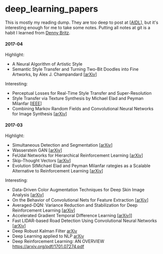 # deep_learning_papers

This is mostly my reading dump. They are too deep to post at
[[AIDL](https://www.facebook.com/groups/DeepNetGroup/)], but it's
interesting enough for me to take some notes.  Putting all notes
at git is a habit I learned from [Denny Britz](https://github.com/dennybritz/deeplearning-papernotes). 

#### 2017-04
Highlight:
- A Neural Algorithm of Artistic Style
- Semantic Style Transfer and Turning Two-Bit Doodles into Fine Artworks, by Alex J. Champandard [[arXiv](https://arxiv.org/abs/1603.01768)]

Interesting:
- Perceptual Losses for Real-Time Style Transfer and Super-Resolution
- Style Transfer via Texture Synthesis by Michael Elad and Peyman Milanfar [[IEEE](http://ieeexplore.ieee.org/stamp/stamp.jsp?arnumber=7874180)]
- Combining Markov Random Fields and Convolutional Neural Networks for Image Synthesis [[arXiv](https://arxiv.org/abs/1601.04589)]


#### 2017-03
Highlight:
- Simultaneous Detection and Segmentation [[arXiv](https://biomedicalcomputervision.uniandes.edu.co/images/webpage/publications/hagm_eccv2014.pdf)]
- Wasserstein GAN [[arXiv](https://arxiv.org/abs/1701.07875)]
- FeUdal Networks for Hierarchical Reinforcement Learning [[arXiv](https://arxiv.org/pdf/1703.01161/)]
- Skip-Thought Vectors [[arXiv](https://papers.nips.cc/paper/5950-skip-thought-vectors.pdf)]
- Evolution StMichael Elad and Peyman Milanfar
rategies as a Scalable Alternative to Reinforcement Learning [[arXiv](https://arxiv.org/pdf/1703.03864.pdf)]

Interesting:
- Data-Driven Color Augmentation Techniques for Deep Skin Image Analysis [[arXiv](https://arxiv.org/abs/1703.03702)]
- On the Behavior of Convolutional Nets for Feature Extraction [[arXiv](https://arxiv.org/abs/1703.01127)]
- Averaged-DQN: Variance Reduction and Stabilization for Deep Reinforcement Learning [[arXiv](https://arxiv.org/abs/1611.01929)]
- Accelerated Gradient Temporal Difference Learning [[arXiv](https://arxiv.org/abs/1611.09328)]]
- Fast LIDAR-based Road Detection Using Convolutional Neural Networks [[arXiv](https://arxiv.org/abs/1703.03613)]
- Deep Robust Kalman Filter [arXiv](https://arxiv.org/abs/1703.02310)
- Deep Learning applied to NLP [arXiv](https://arxiv.org/pdf/1703.03091)
- Deep Reinforcement Learning: AN OVERVIEW https://arxiv.org/pdf/1701.07274.pdf

